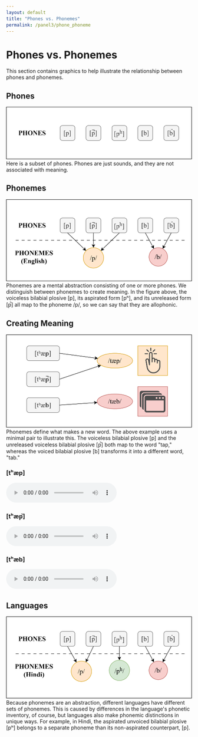 ```yaml
---
layout: default
title: "Phones vs. Phonemes"
permalink: /panel3/phone_phoneme
---
```



# Phones vs. Phonemes
This section contains graphics to help illustrate the relationship between phones and phonemes.


## Phones
![A subset of phones](/phone_phoneme_1.svg "A subset of phones")
Here is a subset of phones. Phones are just sounds, and they are not associated with meaning.

## Phonemes
![Phonemes consist of one or more phones](/phone_phoneme_2.svg "Phonemes consist of one or more phones")
Phonemes are a mental abstraction consisting of one or more phones. We distinguish between phonemes to create meaning. In the figure above, the voiceless bilabial plosive \[p\], its aspirated form \[pʰ\], and its unreleased form \[p̚\] all map to the phoneme \/p\/, so we can say that they are allophonic.

## Creating Meaning
![Phonemes define what makes a new word](/phone_phoneme_3.svg "Phonemes define what makes a new word")
Phonemes define what makes a new word. The above example uses a minimal pair to illustrate this. The voiceless bilabial plosive \[p\] and the unreleased voiceless bilabial plosive \[p̚\] both map to the word "tap," whereas the voiced bilabial plosive \[b\] transforms it into a different word, "tab."

### \[tʰæp\]
<audio id="audio" controls="" src="/phone_tap1.m4a"></audio>

### \[tʰæp̚\]
<audio id="audio" controls="" src="/phone_tap2.m4a"></audio>

### \[tʰæb\]
<audio id="audio" controls="" src="/phone_tab.m4a"></audio>


## Languages
![Different languages have different phonemes](/phone_phoneme_4.svg "Different languages have different phonemes")
Because phonemes are an abstraction, different languages have different sets of phonemes. This is caused by differences in the language's phonetic inventory, of course, but languages also make phonemic distinctions in unique ways. For example, in Hindi, the aspirated unvoiced bilabial plosive \[pʰ\] belongs to a separate phoneme than its non-aspirated counterpart, \[p\].

